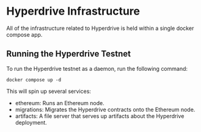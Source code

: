 # Hyperdrive Infrastructure

All of the infrastructure related to Hyperdrive is held within a single docker
compose app.

## Running the Hyperdrive Testnet

To run the Hyperdrive testnet as a daemon, run the following command:

```
docker compose up -d
```

This will spin up several services:
- ethereum: Runs an Ethereum node.
- migrations: Migrates the Hyperdrive contracts onto the Ethereum node.
- artifacts: A file server that serves up artifacts about the Hyperdrive deployment.
